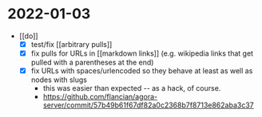 # 2022-01-03

- [[do]]
  - [x] test/fix [[arbitrary pulls]]
  - [x] fix pulls for URLs in [[markdown links]] (e.g. wikipedia links that get pulled with a parentheses at the end)
  - [x] fix URLs with spaces/urlencoded so they behave at least as well as nodes with slugs
    - this was easier than expected -- as a hack, of course.
    - https://github.com/flancian/agora-server/commit/57b49b61f67df82a0c2368b7f8713e862aba3c37
